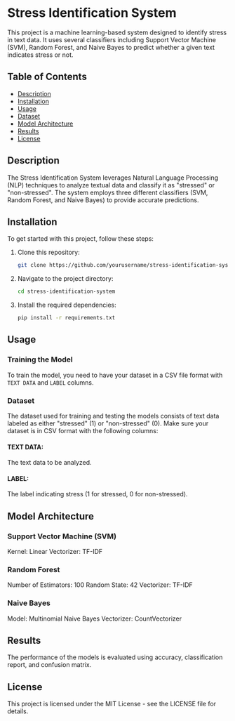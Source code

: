 # Stress Identification System

This project is a machine learning-based system designed to identify stress in text data. It uses several classifiers including Support Vector Machine (SVM), Random Forest, and Naive Bayes to predict whether a given text indicates stress or not.

## Table of Contents
- [Description](#description)
- [Installation](#installation)
- [Usage](#usage)
- [Dataset](#dataset)
- [Model Architecture](#model-architecture)
- [Results](#results)
- [License](#license)

## Description

The Stress Identification System leverages Natural Language Processing (NLP) techniques to analyze textual data and classify it as "stressed" or "non-stressed". The system employs three different classifiers (SVM, Random Forest, and Naive Bayes) to provide accurate predictions.

## Installation

To get started with this project, follow these steps:

1. Clone this repository:
    ```bash
    git clone https://github.com/yourusername/stress-identification-system.git
    ```

2. Navigate to the project directory:
    ```bash
    cd stress-identification-system
    ```

3. Install the required dependencies:
    ```bash
    pip install -r requirements.txt
    ```

## Usage

### Training the Model

To train the model, you need to have your dataset in a CSV file format with `TEXT DATA` and `LABEL` columns.

### Dataset
The dataset used for training and testing the models consists of text data labeled as either "stressed" (1) or "non-stressed" (0). Make sure your dataset is in CSV format with the following columns:

#### TEXT DATA:
The text data to be analyzed.
#### LABEL: 
The label indicating stress (1 for stressed, 0 for non-stressed).

## Model Architecture
### Support Vector Machine (SVM)
Kernel: Linear
Vectorizer: TF-IDF
### Random Forest
Number of Estimators: 100
Random State: 42
Vectorizer: TF-IDF
### Naive Bayes
Model: Multinomial Naive Bayes
Vectorizer: CountVectorizer


## Results
The performance of the models is evaluated using accuracy, classification report, and confusion matrix. 

## License
This project is licensed under the MIT License - see the LICENSE file for details.
